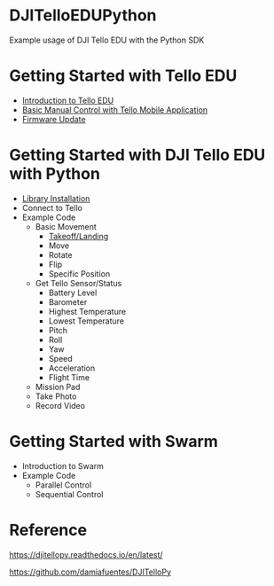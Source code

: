# DJITelloEDUPython
Example usage of DJI Tello EDU with the Python SDK

# Getting Started with Tello EDU
- [Introduction to Tello EDU](https://github.com/PerfecXX/DJITelloEDUPython/blob/main/doc/00_Introduction_to_TelloEDU.md)
- [Basic Manual Control with Tello Mobile Application](https://github.com/PerfecXX/DJITelloEDUPython/blob/main/doc/01_Manual_Control_with_Application.md)
- [Firmware Update](https://github.com/PerfecXX/DJITelloEDUPython/blob/main/doc/02_Firmware_Update.md)

# Getting Started with DJI Tello EDU with Python
- [Library Installation](https://github.com/PerfecXX/DJITelloEDUPython/blob/main/doc/libinstall.md)
- Connect to Tello
- Example Code
  - Basic Movement
    - [Takeoff/Landing](https://github.com/PerfecXX/DJITelloEDUPython/blob/main/example/basic%20movement/takeoff-landing.py)
    - Move
    - Rotate
    - Flip
    - Specific Position
  - Get Tello Sensor/Status
    - Battery Level
    - Barometer
    - Highest Temperature
    - Lowest Temperature
    - Pitch
    - Roll
    - Yaw
    - Speed
    - Acceleration
    - Flight Time
  - Mission Pad
  - Take Photo
  - Record Video
# Getting Started with Swarm
- Introduction to Swarm
- Example Code
  - Parallel Control
  - Sequential Control
  
# Reference

https://djitellopy.readthedocs.io/en/latest/

https://github.com/damiafuentes/DJITelloPy
